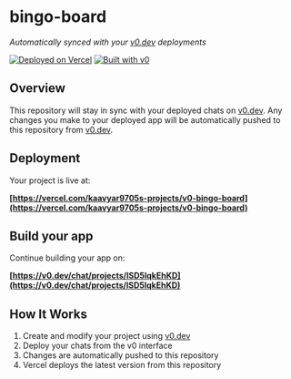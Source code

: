 # bingo-board

*Automatically synced with your [v0.dev](https://v0.dev) deployments*

[![Deployed on Vercel](https://img.shields.io/badge/Deployed%20on-Vercel-black?style=for-the-badge&logo=vercel)](https://vercel.com/kaavyar9705s-projects/v0-bingo-board)
[![Built with v0](https://img.shields.io/badge/Built%20with-v0.dev-black?style=for-the-badge)](https://v0.dev/chat/projects/lSD5lqkEhKD)

## Overview

This repository will stay in sync with your deployed chats on [v0.dev](https://v0.dev).
Any changes you make to your deployed app will be automatically pushed to this repository from [v0.dev](https://v0.dev).

## Deployment

Your project is live at:

**[https://vercel.com/kaavyar9705s-projects/v0-bingo-board](https://vercel.com/kaavyar9705s-projects/v0-bingo-board)**

## Build your app

Continue building your app on:

**[https://v0.dev/chat/projects/lSD5lqkEhKD](https://v0.dev/chat/projects/lSD5lqkEhKD)**

## How It Works

1. Create and modify your project using [v0.dev](https://v0.dev)
2. Deploy your chats from the v0 interface
3. Changes are automatically pushed to this repository
4. Vercel deploys the latest version from this repository
